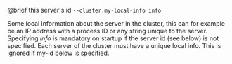

@brief this server's id
`--cluster.my-local-info info`

Some local information about the server in the cluster, this can for
example be an IP address with a process ID or any string unique to
the server. Specifying *info* is mandatory on startup if the server
id (see below) is not specified. Each server of the cluster must
have a unique local info. This is ignored if my-id below is specified.

